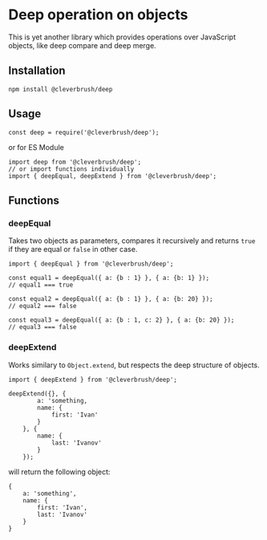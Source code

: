 # Deep operation on objects

This is yet another library which provides operations over JavaScript objects, like deep compare and deep merge.

## Installation

    npm install @cleverbrush/deep

## Usage

    const deep = require('@cleverbrush/deep');

or for ES Module

    import deep from '@cleverbrush/deep';
    // or import functions individually
    import { deepEqual, deepExtend } from '@cleverbrush/deep';

## Functions

### deepEqual

Takes two objects as parameters, compares it recursively and returns `true` if they are equal or `false` in other case.

    import { deepEqual } from '@cleverbrush/deep';

    const equal1 = deepEqual({ a: {b : 1} }, { a: {b: 1} });
    // equal1 === true

    const equal2 = deepEqual({ a: {b : 1} }, { a: {b: 20} });
    // equal2 === false

    const equal3 = deepEqual({ a: {b : 1, c: 2} }, { a: {b: 20} });
    // equal3 === false

### deepExtend

Works similary to `Object.extend`, but respects the deep structure of objects.

    import { deepExtend } from '@cleverbrush/deep';

    deepExtend({}, {
            a: 'something,
            name: {
                first: 'Ivan'
            }
        }, {
            name: {
                last: 'Ivanov'
            }
        });

will return the following object:

    {
        a: 'something',
        name: {
            first: 'Ivan',
            last: 'Ivanov'
        }
    }
